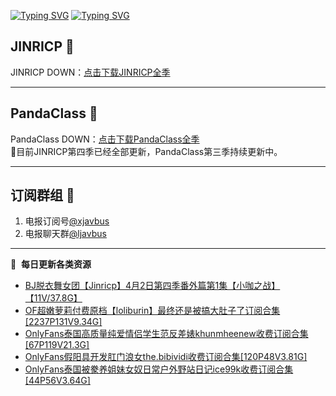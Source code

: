 [![Typing SVG](https://readme-typing-svg.herokuapp.com?font=Fira+Code&pause=1000&center=true&vCenter=true&random=true&width=435&lines=所有链接都需要翻墙访问)](https://jinricp.neocities.org/jinricp.html)
[![Typing SVG](https://readme-typing-svg.herokuapp.com?font=Fira+Code&pause=1000&center=true&vCenter=true&random=true&width=435&lines=点击进入福利资源下载中心)](https://jinricp.neocities.org/jinricp.html)
## JINRICP 👋   
JINRICP DOWN：[点击下载JINRICP全季](https://mypikpak.com/s/VODz7HXQoqcX0UrvaXfDtFoPo1)
****
## PandaClass 💯   
PandaClass DOWN：[点击下载PandaClass全季](https://mypikpak.com/s/VOKOTZkoEnkyvCnELVSquM97o1)   
💞目前JINRICP第四季已经全部更新，PandaClass第三季持续更新中。
****
## 订阅群组 🔞
1. 电报订阅号[@xjavbus](https://t.me/xjavbus)
2. 电报聊天群[@ljavbus](https://t.me/ljavbus)
**** 
📕 &nbsp;**每日更新各类资源**
<!-- BLOG-POST-LIST:START -->
- [BJ脱衣舞女团【Jinricp】4月2日第四季番外篇第1集【小咖之战】【11V/37.8G】](https://fuli.rulel.com/318.html)
- [OF超嫩萝莉付费原档【loliburin】最终还是被搞大肚子了订阅合集[2237P131V9.34G]](https://fuli.rulel.com/317.html)
- [OnlyFans泰国高质量纯爱情侣学生范反差婊khunmheenew收费订阅合集[67P119V21.3G]](https://fuli.rulel.com/316.html)
- [OnlyFans假阳具开发肛门浪女the.bibividi收费订阅合集[120P48V3.81G]](https://fuli.rulel.com/315.html)
- [OnlyFans泰国被豢养姐妹女奴日常户外野站日记ice99k收费订阅合集[44P56V3.64G]](https://fuli.rulel.com/313.html)
<!-- BLOG-POST-LIST:END -->
